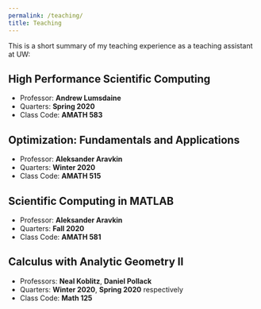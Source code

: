 ```yaml
---
permalink: /teaching/
title: Teaching
---
```


This is a short summary of my teaching experience as a teaching assistant at UW:

## High Performance Scientific Computing
- Professor: **Andrew Lumsdaine**
- Quarters: **Spring 2020**
- Class Code: **AMATH 583**

## Optimization: Fundamentals and Applications
- Professor: **Aleksander Aravkin**
- Quarters: **Winter 2020**
- Class Code: **AMATH 515**

## Scientific Computing in MATLAB
- Professor: **Aleksander Aravkin** 
- Quarters: **Fall 2020**
- Class Code:  **AMATH 581**

## Calculus with Analytic Geometry II
- Professors: **Neal Koblitz**, **Daniel Pollack**
- Quarters: **Winter 2020**, **Spring 2020** respectively
- Class Code: **Math 125**
